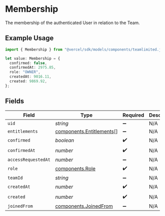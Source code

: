 # Membership

The membership of the authenticated User in relation to the Team.

## Example Usage

```typescript
import { Membership } from "@vercel/sdk/models/components/teamlimited.js";

let value: Membership = {
  confirmed: false,
  confirmedAt: 2975.85,
  role: "OWNER",
  createdAt: 9016.11,
  created: 9869.92,
};
```

## Fields

| Field                                                                | Type                                                                 | Required                                                             | Description                                                          |
| -------------------------------------------------------------------- | -------------------------------------------------------------------- | -------------------------------------------------------------------- | -------------------------------------------------------------------- |
| `uid`                                                                | *string*                                                             | :heavy_minus_sign:                                                   | N/A                                                                  |
| `entitlements`                                                       | [components.Entitlements](../../models/components/entitlements.md)[] | :heavy_minus_sign:                                                   | N/A                                                                  |
| `confirmed`                                                          | *boolean*                                                            | :heavy_check_mark:                                                   | N/A                                                                  |
| `confirmedAt`                                                        | *number*                                                             | :heavy_check_mark:                                                   | N/A                                                                  |
| `accessRequestedAt`                                                  | *number*                                                             | :heavy_minus_sign:                                                   | N/A                                                                  |
| `role`                                                               | [components.Role](../../models/components/role.md)                   | :heavy_check_mark:                                                   | N/A                                                                  |
| `teamId`                                                             | *string*                                                             | :heavy_minus_sign:                                                   | N/A                                                                  |
| `createdAt`                                                          | *number*                                                             | :heavy_check_mark:                                                   | N/A                                                                  |
| `created`                                                            | *number*                                                             | :heavy_check_mark:                                                   | N/A                                                                  |
| `joinedFrom`                                                         | [components.JoinedFrom](../../models/components/joinedfrom.md)       | :heavy_minus_sign:                                                   | N/A                                                                  |